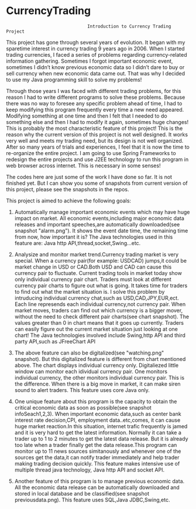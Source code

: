 # CurrencyTrading

                                   Introduction to Currency Trading Project
                                   
This project has gone through several years of evolution. It began with my sparetime interest in currency trading 9 years ago in 2006. When I started trading currencies, I faced a series of problems regarding currency-related information gathering. Sometimes I forgot important economic event, sometimes I didn’t know previous economic data so I didn’t dare to buy or sell currency when new economic data came out. That was why I decided to use my Java programming skill to solve my problems!

Through those years I was faced with different trading problems, for this reason I had to write different programs to solve these problems. Because there was no way to foresee any specific problem ahead of time, I had to keep modifying this program frequently every time a new need appeared. Modifying something at one time and then I felt that I needed to do something else and then I had to modify it again, sometimes huge changes! This is probably the most characteristic feature of this project! This is the reason why the current version of this project is not well designed. It works very well and meets my trading need, but its design is not well organized. After so many years of trials and experiences, I feel that it is now the time to re-organize the entire project. I am going to use Spring Frameworks to redesign the entire projects and use J2EE technology to run this program in web browser across internet. This is necessary in some senses!

The codes here are just some of the work I have done so far. It is not finished yet. But I can show you some of snapshots from current version of this project, please see the snapshots in the repos.

This project is aimed to achieve the following goals:

1. Automatically manage important economic events which may have huge impact on market. All economic events,including major economic data releases and important speeches,are automatically downloaded(see snapshot "alarm.png"). It shows the event date time, the remaining time from now, how important it is? The Java technologies used in this feature are: Java http API,thread,socket,Swing...etc.

2. Analysize and monitor market trend.Currency trading market is very special. When a currency pair(for example: USDCAD) jumps,it could be market change in USD or CAD.Both USD and CAD can cause this currency pair to fluctuate. Current trading tools in market today show only individual currency pair chart. Traders must look at different currency pair charts to figure out what is going. It takes time for traders to find out what the market situation is. I solve this problem by intruducing individual currency chat,such as USD,CAD,JPY,EUR,ect. Each line represends each individual currency,not currency pair. When market moves, traders can find out which currency is a bigger mover, without the need to check different pair charts(see chart snapshot). The values greater than 0 in chart means that it goes up currently. Traders can easily figure out the current market situation just looking at one chart! The Java technologies involved include Swing,http API and third party API,such as JFreeChart API

3. The above feature can also be digitalized(see "watching.png" snapshot). But this digitalized feature is different from chart mentioned above. The chart displays individual currency only. Digitaliezed little window can monitor each idividual currency pair. One monitors individual currency, the other monitors individual currency pair. This is the difference. When there is a big move in market, it can make siren sound to alert traders. This feature uses core Java only.

4. One unique feature about this program is the capacity to obtain the critical economic data as soon as possible(see snapshot infoSeach1,2,3). When important economic data,such as center bank interest rate decision,CPI, employment data..etc,comes, it can cause huge market reaction.In this situation, internet trafic frequently is jamed and it is very hard to get the latest information. Normally it can take a trader up to 1 to 2 minutes to get the latest data release. But it is already too late when a trader finally get the data release.This program can monitor up to 11 news sources simitanously and whenever one of the sources get the data,it can notify trader immediately and help trader making trading decision quickly. This feature makes intensive use of multiple thread java technology, Java http API and socket API.

5. Another feature of this program is to manage previous economic data. All the economic data release can be automatically downloaded and stored in local database and be classified(see snapshot previousdata.png). This feature uses SQL,Java JDBC,Swing,etc.



